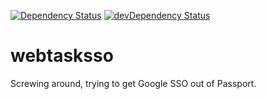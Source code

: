 [![Dependency Status](https://david-dm.org/yourself-yourorg/webtasksso/master/status.svg)](https://david-dm.org/yourself-yourorg/webtasksso/master)  [![devDependency Status](https://david-dm.org/yourself-yourorg/webtasksso/master/dev-status.svg)](https://david-dm.org/yourself-yourorg/webtasksso/master?type=dev)

# webtasksso
Screwing around, trying to get Google SSO out of Passport.
